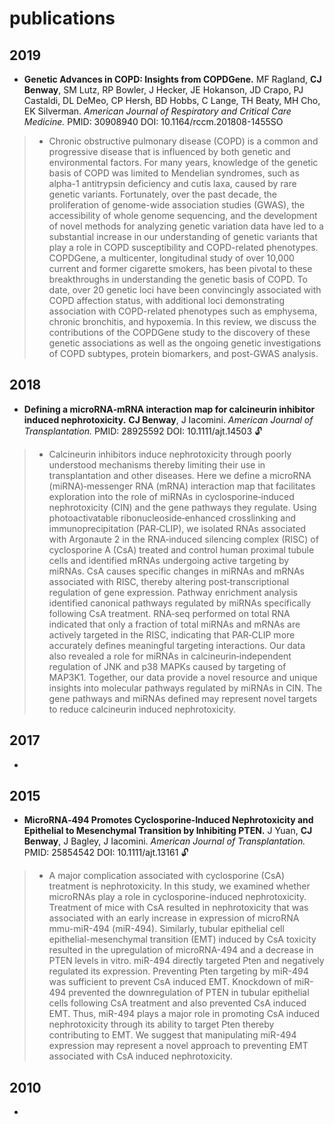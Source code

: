 # publications

## 2019
- **Genetic Advances in COPD: Insights from COPDGene.** MF Ragland, **CJ Benway**, SM Lutz, RP Bowler, J Hecker, JE Hokanson, JD Crapo, PJ Castaldi, DL DeMeo, CP Hersh, BD Hobbs, C Lange, TH Beaty, MH Cho, EK Silverman. *American Journal of Respiratory and Critical Care Medicine.* PMID: 30908940 DOI: 10.1164/rccm.201808-1455SO
>- Chronic obstructive pulmonary disease (COPD) is a common and progressive disease that is influenced by both genetic and environmental factors. For many years, knowledge of the genetic basis of COPD was limited to Mendelian syndromes, such as alpha-1 antitrypsin deficiency and cutis laxa, caused by rare genetic variants. Fortunately, over the past decade, the proliferation of genome-wide association studies (GWAS), the accessibility of whole genome sequencing, and the development of novel methods for analyzing genetic variation data have led to a substantial increase in our understanding of genetic variants that play a role in COPD susceptibility and COPD-related phenotypes. COPDGene, a multicenter, longitudinal study of over 10,000 current and former cigarette smokers, has been pivotal to these breakthroughs in understanding the genetic basis of COPD. To date, over 20 genetic loci have been convincingly associated with COPD affection status, with additional loci demonstrating association with COPD-related phenotypes such as emphysema, chronic bronchitis, and hypoxemia. In this review, we discuss the contributions of the COPDGene study to the discovery of these genetic associations as well as the ongoing genetic investigations of COPD subtypes, protein biomarkers, and post-GWAS analysis.

## 2018
- **Defining a microRNA‐mRNA interaction map for calcineurin inhibitor induced nephrotoxicity.** **CJ Benway**, J Iacomini. *American Journal of Transplantation.* PMID: 28925592 DOI: 10.1111/ajt.14503 :unlock:
>- Calcineurin inhibitors induce nephrotoxicity through poorly understood mechanisms thereby limiting their use in transplantation and other diseases. Here we define a microRNA (miRNA)‐messenger RNA (mRNA) interaction map that facilitates exploration into the role of miRNAs in cyclosporine‐induced nephrotoxicity (CIN) and the gene pathways they regulate. Using photoactivatable ribonucleoside‐enhanced crosslinking and immunoprecipitation (PAR‐CLIP), we isolated RNAs associated with Argonaute 2 in the RNA‐induced silencing complex (RISC) of cyclosporine A (CsA) treated and control human proximal tubule cells and identified mRNAs undergoing active targeting by miRNAs. CsA causes specific changes in miRNAs and mRNAs associated with RISC, thereby altering post‐transcriptional regulation of gene expression. Pathway enrichment analysis identified canonical pathways regulated by miRNAs specifically following CsA treatment. RNA‐seq performed on total RNA indicated that only a fraction of total miRNAs and mRNAs are actively targeted in the RISC, indicating that PAR‐CLIP more accurately defines meaningful targeting interactions. Our data also revealed a role for miRNAs in calcineurin‐independent regulation of JNK and p38 MAPKs caused by targeting of MAP3K1. Together, our data provide a novel resource and unique insights into molecular pathways regulated by miRNAs in CIN. The gene pathways and miRNAs defined may represent novel targets to reduce calcineurin induced nephrotoxicity.

## 2017
- 

## 2015
- **MicroRNA‐494 Promotes Cyclosporine‐Induced Nephrotoxicity and Epithelial to Mesenchymal Transition by Inhibiting PTEN.** J Yuan, **CJ Benway**, J Bagley, J Iacomini. *American Journal of Transplantation.* PMID: 25854542 DOI: 10.1111/ajt.13161 :unlock:
>- A major complication associated with cyclosporine (CsA) treatment is nephrotoxicity. In this study, we examined whether microRNAs play a role in cyclosporine-induced nephrotoxicity. Treatment of mice with CsA resulted in nephrotoxicity that was associated with an early increase in expression of microRNA mmu-miR-494 (miR-494). Similarly, tubular epithelial cell epithelial-mesenchymal transition (EMT) induced by CsA toxicity resulted in the upregulation of microRNA-494 and a decrease in PTEN levels in vitro. miR-494 directly targeted Pten and negatively regulated its expression. Preventing Pten targeting by miR-494 was sufficient to prevent CsA induced EMT. Knockdown of miR-494 prevented the downregulation of PTEN in tubular epithelial cells following CsA treatment and also prevented CsA induced EMT. Thus, miR-494 plays a major role in promoting CsA induced nephrotoxicity through its ability to target Pten thereby contributing to EMT. We suggest that manipulating miR-494 expression may represent a novel approach to preventing EMT associated with CsA induced nephrotoxicity.

## 2010
- 
